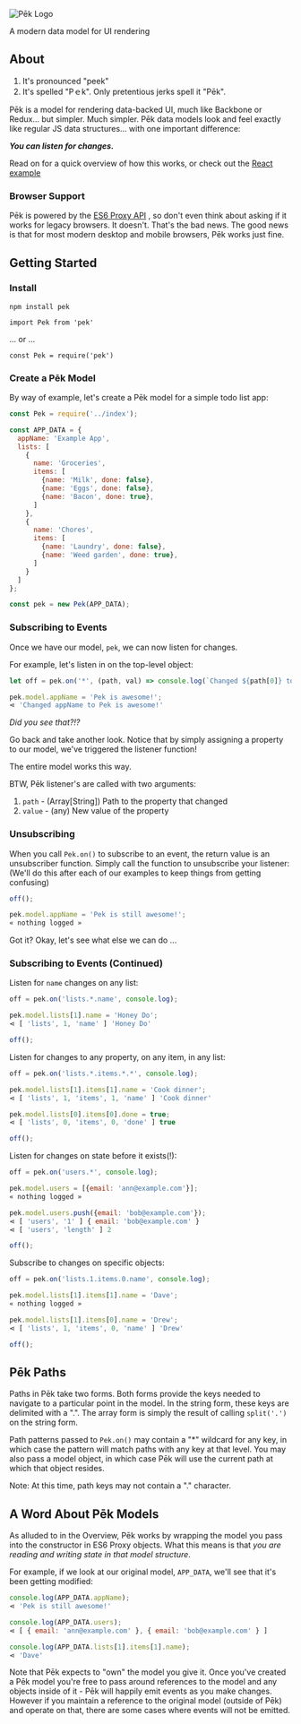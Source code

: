 ![P&emacr;k Logo](http://i.imgur.com/4ZQuhmQ.png)

A modern data model for UI rendering

## About

1. It's pronounced "peek"
2. It's spelled "Pｅk".  Only pretentious jerks spell it "P&emacr;k".

P&emacr;k is a model for rendering data-backed UI, much like Backbone or Redux... but
simpler. Much simpler.  P&emacr;k data models look and feel exactly like regular
JS data structures... with one important difference:

***You can listen for changes.***

Read on for a quick overview of how this works, or check out the [React example](react-example)

### Browser Support

P&emacr;k is powered by the [ES6 Proxy
API](https://developer.mozilla.org/en-US/docs/Web/JavaScript/Reference/Global_Objects/Proxy)
, so don't even think about asking if it works for legacy browsers.  It
doesn't.  That's the bad news.  The good news is that for most modern desktop and mobile browsers, P&emacr;k works just fine.

## Getting Started
### Install

`npm install pek`

`import Pek from 'pek'`

... or ...

`const Pek = require('pek')`

### Create a P&emacr;k Model

By way of example, let's create a P&emacr;k model for a simple todo list app:
```javascript
const Pek = require('../index');

const APP_DATA = {
  appName: 'Example App',
  lists: [
    {
      name: 'Groceries',
      items: [
        {name: 'Milk', done: false},
        {name: 'Eggs', done: false},
        {name: 'Bacon', done: true},
      ]
    },
    {
      name: 'Chores',
      items: [
        {name: 'Laundry', done: false},
        {name: 'Weed garden', done: true},
      ]
    }
  ]
};

const pek = new Pek(APP_DATA);
```
### Subscribing to Events

Once we have our model, `pek`, we can now listen for changes.

For example, let's listen in on the top-level object:
```javascript
let off = pek.on('*', (path, val) => console.log(`Changed ${path[0]} to ${val}`));

pek.model.appName = 'Pek is awesome!';
⋖ 'Changed appName to Pek is awesome!'
```
*Did you see that?!?*

Go back and take another look.   Notice that by simply assigning a property to
our model, we've triggered the listener function!

The entire model works this way.

BTW, P&emacr;k listener's are called with two arguments:
  1. `path` - (Array[String]) Path to the property that changed
  2. `value` - (any) New value of the property

### Unsubscribing

When you call `Pek.on()` to subscribe to an event, the return value is an unsubscriber function.  Simply call the function to unsubscribe your listener: (We'll do this after each of our examples to keep things from getting confusing)
```javascript
off();

pek.model.appName = 'Pek is still awesome!';
« nothing logged »
```
Got it?  Okay, let's see what else we can do ...

### Subscribing to Events (Continued)
Listen for `name` changes on any list:
```javascript
off = pek.on('lists.*.name', console.log);

pek.model.lists[1].name = 'Honey Do';
⋖ [ 'lists', 1, 'name' ] 'Honey Do'

off();
```
Listen for changes to any property, on any item, in any list:
```javascript
off = pek.on('lists.*.items.*.*', console.log);

pek.model.lists[1].items[1].name = 'Cook dinner';
⋖ [ 'lists', 1, 'items', 1, 'name' ] 'Cook dinner'

pek.model.lists[0].items[0].done = true;
⋖ [ 'lists', 0, 'items', 0, 'done' ] true

off();
```
Listen for changes on state before it exists(!):
```javascript
off = pek.on('users.*', console.log);

pek.model.users = [{email: 'ann@example.com'}];
« nothing logged »

pek.model.users.push({email: 'bob@example.com'});
⋖ [ 'users', '1' ] { email: 'bob@example.com' }
⋖ [ 'users', 'length' ] 2

off();
```
Subscribe to changes on specific objects:
```javascript
off = pek.on('lists.1.items.0.name', console.log);

pek.model.lists[1].items[1].name = 'Dave';
« nothing logged »

pek.model.lists[1].items[0].name = 'Drew';
⋖ [ 'lists', 1, 'items', 0, 'name' ] 'Drew'

off();
```
## P&emacr;k Paths

Paths in P&emacr;k take two forms.  Both forms provide the keys needed to navigate to
a particular point in the model.  In the string form, these keys are delimited
with a ".".  The array form is simply the result of calling `split('.')` on the string form.

Path patterns passed to `Pek.on()` may contain a "*" wildcard for any key, in
which case the pattern will match paths with any key at that level.  You may
also pass a model object, in which case P&emacr;k will use the current path at which that object resides.

Note: At this time, path keys may not contain a "." character.

## A Word About P&emacr;k Models

As alluded to in the Overview, P&emacr;k works by wrapping the model you pass into
the constructor in ES6 Proxy objects.  What this means is that *you are reading and writing state in that model structure*.

For example, if we look at our original model, `APP_DATA`, we'll see that it's been getting modified:
```javascript
console.log(APP_DATA.appName);
⋖ 'Pek is still awesome!'

console.log(APP_DATA.users);
⋖ [ { email: 'ann@example.com' }, { email: 'bob@example.com' } ]

console.log(APP_DATA.lists[1].items[1].name);
⋖ 'Dave'
```
Note that P&emacr;k expects to "own" the model you give it.  Once you've created a P&emacr;k model you're free to pass around references to the model and any objects inside of it - P&emacr;k will happily emit events as you make changes.  However if you maintain a reference to the original model (outside of P&emacr;k) and operate on that, there are some cases where events will not be emitted.
```